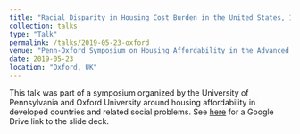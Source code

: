 ```yaml
---
title: "Racial Disparity in Housing Cost Burden in the United States, 1980-2017"
collection: talks
type: "Talk"
permalink: /talks/2019-05-23-oxford
venue: "Penn-Oxford Symposium on Housing Affordability in the Advanced Economies"
date: 2019-05-23
location: "Oxford, UK"
---
```


This talk was part of a symposium organized by the University of Pennsylvania and Oxford University around housing affordability in developed countries and related social problems. See [here](https://drive.google.com/file/d/16-Pxqtf9x06xr2IchY80MiPC_T7FLLIX/view?usp=sharing) for a Google Drive link to the slide deck.
